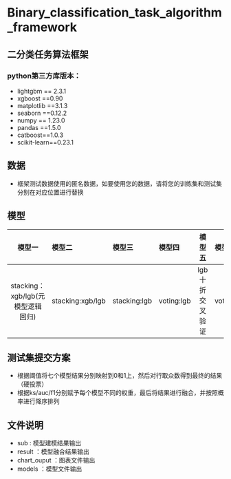 # Binary_classification_task_algorithm_framework
## 二分类任务算法框架
### python第三方库版本：
- lightgbm == 2.3.1  
- xgboost ==0.90  
- matplotlib ==3.1.3  
- seaborn ==0.12.2  
- numpy == 1.23.0  
- pandas ==1.5.0  
- catboost==1.0.3
- scikit-learn==0.23.1
## 数据
- 框架测试数据使用的匿名数据，如要使用您的数据，请将您的训练集和测试集分别在对应位置进行替换  
## 模型
|模型一|模型二|模型三|模型四|模型五|模型六|模型七|
| :---: | :--- | :--- | :--- | :---: | :--- | :---: |
|stacking：xgb/lgb(元模型逻辑回归)|stacking:xgb/lgb|stacking:lgb|voting:lgb|lgb十折交叉验证|voting:xgb/lgb|xgb:十折交叉验证|

## 测试集提交方案
- 根据阈值将七个模型结果分别映射到0和1上，然后对行取众数得到最终的结果（硬投票）  
- 根据ks/auc/f1分别赋予每个模型不同的权重，最后将结果进行融合，并按照概率进行降序排列


## 文件说明
- sub :  模型建模结果输出
- result ：模型融合结果输出
- chart_ouput ：图表文件输出
- models ：模型文件输出

